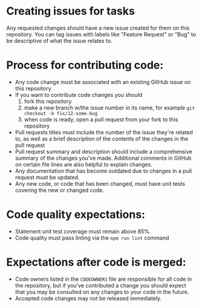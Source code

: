 
# Creating issues for tasks

Any requested changes should have a new issue created for them on this repository. You can tag issues with labels like "Feature Request" or "Bug" to be descriptive of what the issue relates to.


# Process for contributing code:

* Any code change must be associated with an existing GitHub issue on this repository
* If you want to contribute code changes you should
  1. fork this repository
  2. make a new branch w/the issue number in its name, for example `git checkout -b fix/12-some-bug`
  3. when code is ready, open a pull request from your fork to this repository
* Pull requests titles must include the number of the issue they're related to, as well as a brief description of the contents of the changes in the pull request
* Pull request summary and description should include a comprehensive summary of the changes you've made. Additional comments in GitHub on certain file lines are also helpful to explain changes.
* Any documentation that has become outdated due to changes in a pull request must be updated.
* Any new code, or code that has been changed, must have unit tests covering the new or changed code.

# Code quality expectations:

* Statement unit test coverage must remain above 85%.
* Code quality must pass linting via the `npm run lint` command

# Expectations after code is merged:

* Code owners listed in the `CODEOWNERS` file are responsible for all code in the repository, but if you've contributed a change you should expect that you may be consulted on any changes to your code in the future.
* Accepted code changes may not be released immediately.